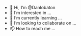 - 👋 Hi, I’m @Danlobaton
- 👀 I’m interested in ...
- 🌱 I’m currently learning ...
- 💞️ I’m looking to collaborate on ...
- 📫 How to reach me ...

<!---
Danlobaton/Danlobaton is a ✨ special ✨ repository because its `README.md` (this file) appears on your GitHub profile.
You can click the Preview link to take a look at your changes.
--->
